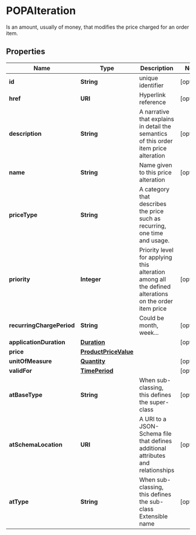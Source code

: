 

# POPAlteration

Is an amount, usually of money, that modifies the price charged for an order item.
## Properties

Name | Type | Description | Notes
------------ | ------------- | ------------- | -------------
**id** | **String** | unique identifier |  [optional]
**href** | **URI** | Hyperlink reference |  [optional]
**description** | **String** | A narrative that explains in detail the semantics of this order item price alteration |  [optional]
**name** | **String** | Name given to this price alteration |  [optional]
**priceType** | **String** | A category that describes the price such as recurring, one time and usage. | 
**priority** | **Integer** | Priority level for applying this alteration among all the defined alterations on the order item price |  [optional]
**recurringChargePeriod** | **String** | Could be month, week... |  [optional]
**applicationDuration** | [**Duration**](Duration.md) |  |  [optional]
**price** | [**ProductPriceValue**](ProductPriceValue.md) |  | 
**unitOfMeasure** | [**Quantity**](Quantity.md) |  |  [optional]
**validFor** | [**TimePeriod**](TimePeriod.md) |  |  [optional]
**atBaseType** | **String** | When sub-classing, this defines the super-class |  [optional]
**atSchemaLocation** | **URI** | A URI to a JSON-Schema file that defines additional attributes and relationships |  [optional]
**atType** | **String** | When sub-classing, this defines the sub-class Extensible name |  [optional]



